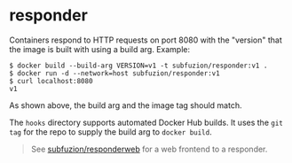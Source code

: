 # responder

Containers respond to HTTP requests on port 8080 with the "version" that the
image is built with using a build arg. Example:

	$ docker build --build-arg VERSION=v1 -t subfuzion/responder:v1 .
	$ docker run -d --network=host subfuzion/responder:v1
	$ curl localhost:8080
	v1

As shown above, the build arg and the image tag should match.

The `hooks` directory supports automated Docker Hub builds. It uses the `git tag`
for the repo to supply the build arg to `docker build`.

> See [subfuzion/responderweb](https://github.com/subfuzion/responderweb) for
a web frontend to a responder.
